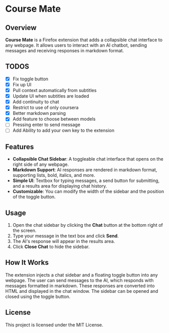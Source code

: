 # Course Mate

## Overview
**Course Mate** is a Firefox extension that adds a collapsible chat interface to any webpage. It allows users to interact with an AI chatbot, sending messages and receiving responses in markdown format.

## TODOS
- [x] Fix toggle button
- [x] Fix up UI
- [x] Pull context automatically from subtitles
- [x] Update UI when subtitles are loaded
- [x] Add continuity to chat
- [x] Restrict to use of only coursera
- [x] Better markdown parsing
- [x] Add feature to choose between models
- [ ] Pressing enter to send message
- [ ] Add Ability to add your own key to the extension

## Features
- **Collapsible Chat Sidebar**: A toggleable chat interface that opens on the right side of any webpage.
- **Markdown Support**: AI responses are rendered in markdown format, supporting lists, bold, italics, and more.
- **Simple UI**: Textbox for typing messages, a send button for submitting, and a results area for displaying chat history.
- **Customizable**: You can modify the width of the sidebar and the position of the toggle button.

## Usage
1. Open the chat sidebar by clicking the **Chat** button at the bottom right of the screen.
2. Type your message in the text box and click **Send**.
3. The AI's response will appear in the results area.
4. Click **Close Chat** to hide the sidebar.

## How It Works
The extension injects a chat sidebar and a floating toggle button into any webpage. The user can send messages to the AI, which responds with messages formatted in markdown. These responses are converted into HTML and displayed in the chat window. The sidebar can be opened and closed using the toggle button.

## License
This project is licensed under the MIT License.
